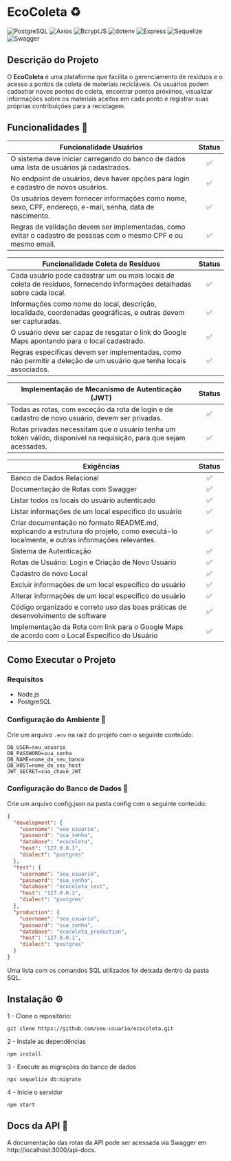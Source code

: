 # EcoColeta :recycle:

![PostgreSQL](https://img.shields.io/badge/PostgreSQL-336791?style=for-the-badge&logo=postgresql&logoColor=white) ![Axios](https://img.shields.io/badge/Axios-5A29E4?style=for-the-badge&logo=axios&logoColor=white) ![BcryptJS](https://img.shields.io/badge/BcryptJS-0A2F33?style=for-the-badge&logo=none&logoColor=white) ![dotenv](https://img.shields.io/badge/dotenv-ECD53F?style=for-the-badge&logo=none&logoColor=black) ![Express](https://img.shields.io/badge/Express-000000?style=for-the-badge&logo=express&logoColor=white) ![Sequelize](https://img.shields.io/badge/Sequelize-52B0E7?style=for-the-badge&logo=sequelize&logoColor=white) ![Swagger](https://img.shields.io/badge/Swagger-85EA2D?style=for-the-badge&logo=swagger&logoColor=black)

## Descrição do Projeto

O **EcoColeta** é uma plataforma que facilita o gerenciamento de resíduos e o acesso a pontos de coleta de materiais recicláveis. Os usuários podem cadastrar novos pontos de coleta, encontrar pontos próximos, visualizar informações sobre os materiais aceitos em cada ponto e registrar suas próprias contribuições para a reciclagem.

## Funcionalidades :wrench:

| Funcionalidade Usuários | Status |
| --- |     :---:      |
 | O sistema deve iniciar carregando do banco de dados uma lista de usuários já cadastrados.  | :white_check_mark: |
| No endpoint de usuários, deve haver opções para login e cadastro de novos usuários. | :white_check_mark: |
| Os usuários devem fornecer informações como nome, sexo, CPF, endereço, e-mail, senha, data de nascimento. | :white_check_mark: |
| Regras de validação devem ser implementadas, como evitar o cadastro de pessoas com o mesmo CPF e ou mesmo email. | :white_check_mark: |

| Funcionalidade Coleta de Resíduos | Status |
| --- |     :---:      |
| Cada usuário pode cadastrar um ou mais locais de coleta de resíduos, fornecendo informações detalhadas sobre cada local. | :white_check_mark: |
| Informações como nome do local, descrição, localidade, coordenadas geográficas, e outras devem ser capturadas. | :white_check_mark: |
| O usuário deve ser capaz de resgatar o link do Google Maps apontando para o local cadastrado. | :white_check_mark: |
| Regras específicas devem ser implementadas, como não permitir a deleção de um usuário que tenha locais associados. | :white_check_mark: |

| Implementação de Mecanismo de Autenticação (JWT) | Status |
| --- |     :---:      |
| Todas as rotas, com exceção da rota de login e de cadastro de novo usuário, devem ser privadas. | :white_check_mark: |
| Rotas privadas necessitam que o usuário tenha um token válido, disponível na requisição, para que sejam acessadas. | :white_check_mark: |

| Exigências | Status |
| --- |     :---:      |
| Banco de Dados Relacional | :white_check_mark: |
| Documentação de Rotas com Swagger | :white_check_mark: |
| Listar todos os locais do usuário autenticado | :white_check_mark: |
| Listar informações de um local específico do usuário | :white_check_mark: |
| Criar documentação no formato README.md, explicando a estrutura do projeto, como executá-lo localmente, e outras informações relevantes. | :white_check_mark: |
| Sistema de Autenticação | :white_check_mark: |
| Rotas de Usuário: Login e Criação de Novo Usuário | :white_check_mark: |
| Cadastro de novo Local | :white_check_mark: |
| Excluir informações de um local específico do usuário | :white_check_mark: |
| Alterar informações de um local específico do usuário | :white_check_mark: |
| Código organizado e correto uso das boas práticas de desenvolvimento de software | :white_check_mark: |
| Implementação da Rota com link para o Google Maps de acordo com o Local Específico do Usuário | :white_check_mark: |

## Como Executar o Projeto

### Requisitos

- Node.js
- PostgreSQL

### Configuração do Ambiente :key: 

Crie um arquivo `.env` na raiz do projeto com o seguinte conteúdo:

```plaintext
DB_USER=seu_usuario
DB_PASSWORD=sua_senha
DB_NAME=nome_do_seu_banco
DB_HOST=nome_do_seu_host
JWT_SECRET=sua_chave_JWT
```

### Configuração do Banco de Dados :floppy_disk:
Crie um arquivo config.json na pasta config com o seguinte conteúdo:

```json
{
  "development": {
    "username": "seu_usuario",
    "password": "sua_senha",
    "database": "ecocoleta",
    "host": "127.0.0.1",
    "dialect": "postgres"
  },
  "test": {
    "username": "seu_usuario",
    "password": "sua_senha",
    "database": "ecocoleta_test",
    "host": "127.0.0.1",
    "dialect": "postgres"
  },
  "production": {
    "username": "seu_usuario",
    "password": "sua_senha",
    "database": "ecocoleta_production",
    "host": "127.0.0.1",
    "dialect": "postgres"
  }
}
```

Uma lista com os comandos SQL utilizados foi deixada dentro da pasta SQL.

## Instalação :gear:

1 - Clone o repositório:
```ssh
git clone https://github.com/seu-usuario/ecocoleta.git
```

2 - Instale as dependências
```ssh
npm install
```

3 - Execute as migrações do banco de dados
```ssh
npx sequelize db:migrate
```

4 - Inicie o servidor
```ssh
npm start
```

## Docs da API :memo:

A documentação das rotas da API pode ser acessada via Swagger em http://localhost:3000/api-docs.
